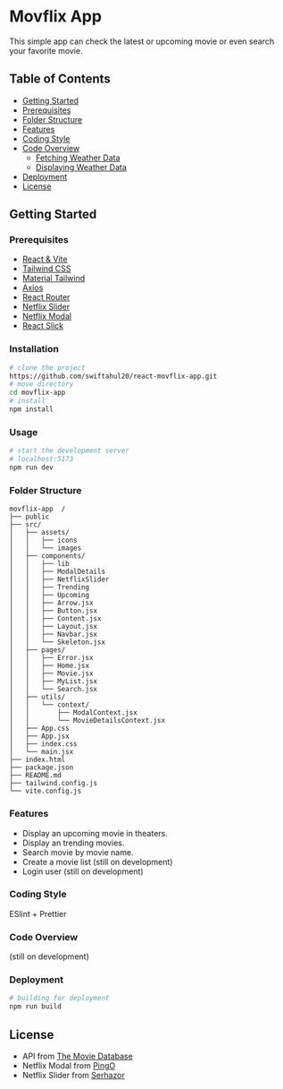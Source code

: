 # Movflix App 

This simple app can check the latest or upcoming movie or even search your favorite movie.

## Table of Contents

- [Getting Started](#getting-started)
- [Prerequisites](#prerequisites)
- [Folder Structure](#folder-structure)
- [Features](#features)
- [Coding Style](#coding-style)
- [Code Overview](#code-overview)
  - [Fetching Weather Data](fetching-weather-data)
  - [Displaying Weather Data](displaying-weather-data)   
- [Deployment](#deployment)
- [License](#license)

## Getting Started

### Prerequisites
- [React & Vite](https://vitejs.dev/guide/)
- [Tailwind CSS](https://tailwindcss.com/)
- [Material Tailwind](https://www.material-tailwind.com/)
- [Axios](https://axios-http.com/)
- [React Router](https://reactrouter.com/en/main)
- [Netflix Slider](https://codesandbox.io/p/sandbox/netflix-slider-ti9uc)
- [Netflix Modal](https://codepen.io/iPingOi/pen/wvmoVwp)
- [React Slick](https://react-slick.neostack.com/)

### Installation
```bash
# clone the project
https://github.com/swiftahul20/react-movflix-app.git
# move directory
cd movflix-app
# install
npm install
```

### Usage
```bash
# start the development server
# localhost:5173
npm run dev
```


### Folder Structure
```
movflix-app  /
├── public
├── src/
│   ├── assets/
│   │   ├── icons
│   │   └── images
│   ├── components/
│   │   ├── lib
│   │   ├── ModalDetails
│   │   ├── NetflixSlider
│   │   ├── Trending
│   │   ├── Upcoming
│   │   ├── Arrow.jsx
│   │   ├── Button.jsx
│   │   ├── Content.jsx
│   │   ├── Layout.jsx
│   │   ├── Navbar.jsx
│   │   └── Skeleton.jsx
│   ├── pages/
│   │   ├── Error.jsx
│   │   ├── Home.jsx
│   │   ├── Movie.jsx
│   │   ├── MyList.jsx
│   │   └── Search.jsx
│   ├── utils/
│   │   └── context/
│   │       ├── ModalContext.jsx
│   │       └── MovieDetailsContext.jsx
│   ├── App.css
│   ├── App.jsx
│   ├── index.css
│   └── main.jsx
├── index.html
├── package.json
├── README.md
├── tailwind.config.js
└── vite.config.js
```

### Features

- Display an upcoming movie in theaters.
- Display an trending movies.
- Search movie by movie name.
- Create a movie list (still on development)
- Login user (still on development)

### Coding Style
ESlint + Prettier

### Code Overview

(still on development)

### Deployment
```bash
# building for deployment
npm run build
```

## License
- API from [The Movie Database](https://developer.themoviedb.org/reference/intro/getting-started)
- Netflix Modal from [PingO](https://codepen.io/iPingOi/pen/wvmoVwp)
- Netflix Slider from [Serhazor](https://github.com/Serhazor/netflix-slider/tree/master)
